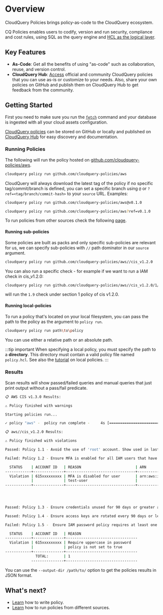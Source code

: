 # Overview

CloudQuery Policies brings policy-as-code to the CloudQuery ecosystem.

CQ Policies enables users to codify, version and run security, compliance and cost rules, using SQL as the query engine and [HCL as the logical layer](./language).

## Key Features

- **As-Code**: Get all the benefits of using "as-code" such as collaboration, reuse, and version control.
- **CloudQuery Hub**: [Access](https://hub.cloudquery.io) official and community CloudQuery policies that you can use as-is or customize to your needs. Also, share your own policies on GitHub and publish them on CloudQuery Hub to get feedback from the community.

## Getting Started

First you need to make sure you run the [`fetch`](../fetch/overview) command and your database is ingested with all your cloud assets configuration.

[CloudQuery policies](./language) can be stored on GitHub or locally and published on [CloudQuery Hub](https://hub.cloudquery.io) for easy discovery and documentation.

### Running Policies

The following will run the policy hosted on [github.com/cloudquery-policies/aws](https://github.com/cloudquery-policies/aws).

```bash
cloudquery policy run github.com/cloudquery-policies/aws
```

CloudQuery will always download the latest tag of the policy if no specific tag/commit/branch is defined, you can set a specific branch using `@` or `?ref=<tag/branch/commit-hash>` to your `source` URL. Examples:

```bash
cloudquery policy run github.com/cloudquery-policies/aws@v0.1.0
```

```bash
cloudquery policy run github.com/cloudquery-policies/aws?ref=v0.1.0
```

To run policies from other sources check the following [page](./sources).

#### Running sub-policies

Some policies are built as packs and only specific sub-policies are relevant for us, we can specify sub-policies with `//` path dominator in our `source` argument.

```bash
cloudquery policy run github.com/cloudquery-policies/aws//cis_v1.2.0
```

You can also run a specific check - for example if we want to run a IAM check in cis_v1.2.0:

```bash
cloudquery policy run github.com/cloudquery-policies/aws//cis_v1.2.0/1/1.9
```

will run the `1.9` check under section 1 policy of cis v1.2.0.

#### Running local-policies

To run a policy that's located on your local filesystem, you can pass the path to the policy as the argument to `policy run`.

```bash
cloudquery policy run path\to\policy
```

You can use either a relative path or an absolute path.

:::tip important
When specifying a local policy, you must specify the path to a **directory**.
This directory must contain a valid policy file named `policy.hcl`. See also the [tutorial](https://docs.cloudquery.io/docs/tutorials/policies/writing-your-first-policy) on local policies.
:::

### Results

Scan results will show passed/failed queries and manual queries that just print output without a pass/fail predicate.  

```bash
📋 AWS CIS v1.3.0 Results:

⚠️ Policy finished with warnings

Starting policies run...

✓ policy "aws" -  policy run complete -     4s [==============================================================|  Finished Checks: 39/39

📋 aws//cis_v1.2.0 Results:

⚠️ Policy finished with violations

Passed: Policy 1.1 - Avoid the use of 'root' account. Show used in last 30 days (Scored)

Failed: Policy 1.2 - Ensure MFA is enabled for all IAM users that have a console password (Scored)

  STATUS    | ACCOUNT ID   | REASON                         | ARN                                      | PASSWORD LAST USED            | USER NAME | MFA ACTIVE
------------+--------------+--------------------------------+------------------------------------------+-------------------------------+-----------+-------------
  Violation | 615xxxxxxxxx | MFA is disabled for user       | arn:aws:iam::615xxxxxxxxx:user/test-user | 2022-04-07 18:31:35 +0000 UTC | test-user | false
            |              | test-user                      |                                          |                               |           |
------------+--------------+--------------------------------+------------------------------------------+-------------------------------+-----------+-------------
                                                                                                                                         TOTAL:    | 1
                                                                                                                                       ------------+-------------


Passed: Policy 1.3 - Ensure credentials unused for 90 days or greater are disabled (Scored)

Passed: Policy 1.4 - Ensure access keys are rotated every 90 days or less

Failed: Policy 1.5 -  Ensure IAM password policy requires at least one uppercase letter

  STATUS    | ACCOUNT ID   | REASON
------------+--------------+---------------------------------
  Violation | 615xxxxxxxxx | Require uppercase in password
            |              | policy is not set to true
------------+--------------+---------------------------------
              TOTAL:       | 1
            ---------------+---------------------------------
```

You can use the `--output-dir /path/to/` option to get the policies results in JSON format.

## What's next?

- [Learn](./language) how to write policy.
- [Learn](./sources) how to run policies from different sources.
